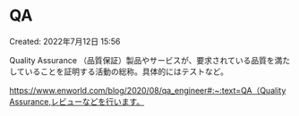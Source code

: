 # QA

Created: 2022年7月12日 15:56

Quality Assurance （品質保証）製品やサービスが、要求されている品質を満たしていることを証明する活動の総称。具体的にはテストなど。

[https://www.enworld.com/blog/2020/08/qa_engineer#:~:text=QA（Quality Assurance,レビューなどを行います。](https://www.enworld.com/blog/2020/08/qa_engineer#:~:text=%E2%80%8B%E2%80%8BQA%EF%BC%88Quality%20Assurance,%E3%83%AC%E3%83%93%E3%83%A5%E3%83%BC%E3%81%AA%E3%81%A9%E3%82%92%E8%A1%8C%E3%81%84%E3%81%BE%E3%81%99%E3%80%82)